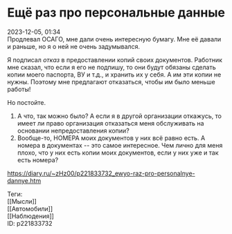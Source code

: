 Ещё раз про персональные данные
================================

   
 2023-12-05, 01:34   
  Продлевал ОСАГО, мне дали очень интересную бумагу. Мне её давали и раньше, но я о ней не очень задумывался.   
   
 Я подписал  *отказ*  в предоставлении копий своих документов. Работник мне сказал, что если я его не подпишу, то они будут обязаны сделать копии моего паспорта, ВУ и т.д., и хранить их у себя. А им эти копии не нужны. Поэтому мне предлагают отказаться, чтобы им было меньше работы!   
   
 Но постойте.   
   
 1. А что, так можно было? А если я в другой организации откажусь, то имеет ли право организация отказаться меня обслуживать на основании непредоставления копии?   
 2. Вообще-то, НОМЕРА моих документов у них всё равно есть. А номера в документах -- это самое интересное. Чем лично для меня плохо, что у них есть копии моих документов, если у них уже и так есть номера?   
    
 <https://diary.ru/~zHz00/p221833732_ewyo-raz-pro-personalnye-dannye.htm>   
   
 Теги:   
 [[Мысли]]   
 [[Автомобили]]   
 [[Наблюдения]]   
 ID: p221833732